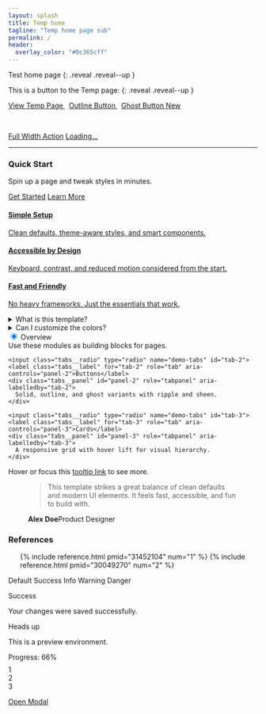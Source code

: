 ```yaml
---
layout: splash
title: Temp home
tagline: "Temp home page sub"
permalink: /
header:
  overlay_color: "#0c365cff"
---
```


Test home page
{: .reveal .reveal--up }

This is a button to the Temp page:
{: .reveal .reveal--up }

<p>
  <a class="btn-modern btn-modern--lg reveal" href="/temp/" aria-label="Go to Temp page">
    <i class="fas fa-arrow-right btn-modern__icon btn-modern__icon--left" aria-hidden="true"></i>
    View Temp Page
  </a>
  &nbsp;
  <a class="btn-modern btn-modern--outline reveal" href="/temp/" aria-label="Go to Temp page (outline)">
    Outline Button
    <i class="fas fa-external-link-alt btn-modern__icon btn-modern__icon--right" aria-hidden="true"></i>
  </a>
  &nbsp;
  <a class="btn-modern btn-modern--ghost reveal" href="/temp/" aria-label="Go to Temp page (ghost)">
    Ghost Button
    <span class="btn-modern__badge">New</span>
  </a>
</p>

<!-- More button variants -->
<p class="reveal">
  <!-- Icon-only buttons (use aria-label) -->
  <a class="btn-modern btn-modern--icon" href="/temp/" aria-label="Play">
    <i class="fas fa-play" aria-hidden="true"></i>
  </a>
  &nbsp;
  <a class="btn-modern btn-modern--icon btn-modern--outline" href="/temp/" aria-label="Add">
    <i class="fas fa-plus" aria-hidden="true"></i>
  </a>
  &nbsp;
  <a class="btn-modern btn-modern--icon btn-modern--ghost" href="/temp/" aria-label="Favorite">
    <i class="fas fa-heart" aria-hidden="true"></i>
  </a>
</p>

<div class="reveal" style="max-width: 520px;">
  <!-- Block (full-width) -->
  <a class="btn-modern btn-modern--block" href="/temp/" aria-label="Full width action">Full Width Action</a>
  
  <!-- Loading state -->
  <a class="btn-modern is-loading" href="#" aria-busy="true" aria-label="Loading">
    Loading…
  </a>
</div>

<hr>

<!-- CTA Banner -->
<div class="cta-banner reveal" data-tooltip="Try me!">
  <div>
    <h3 class="cta-banner__title">Quick Start</h3>
    <p class="cta-banner__text">Spin up a page and tweak styles in minutes.</p>
  </div>
  <div class="cta-banner__actions">
    <a class="btn-modern" href="/temp/">Get Started</a>
    <a class="btn-modern btn-modern--outline" href="/temp/">Learn More</a>
  </div>
  
</div>

<!-- Card Grid -->
<div class="card-grid reveal" style="margin-top: 1rem;">
  <a class="card--link" href="/temp/" aria-label="Read more about Temp">
    <article class="card">
      <div class="card__body">
        <h4 class="card__title">Simple Setup</h4>
        <p class="card__text">Clean defaults, theme-aware styles, and smart components.</p>
      </div>
    </article>
  </a>
  <a class="card--link" href="/temp/" aria-label="Read more about Temp features">
    <article class="card">
      <div class="card__body">
        <h4 class="card__title">Accessible by Design</h4>
        <p class="card__text">Keyboard, contrast, and reduced motion considered from the start.</p>
      </div>
    </article>
  </a>
  <a class="card--link" href="/temp/" aria-label="Read more about Temp speed">
    <article class="card">
      <div class="card__body">
        <h4 class="card__title">Fast and Friendly</h4>
        <p class="card__text">No heavy frameworks. Just the essentials that work.</p>
      </div>
    </article>
  </a>
  
</div>

<!-- Accordion -->
<details class="accordion reveal">
  <summary>What is this template?</summary>
  <div class="accordion__content">
    A Minimal Mistakes starter with theme-aware UI helpers and accessible patterns.
  </div>
</details>
<details class="accordion reveal">
  <summary>Can I customize the colors?</summary>
  <div class="accordion__content">
    Yes. Edit `assets/css/theme.css` to tune palettes; components follow those vars.
  </div>
</details>

<!-- Tabs -->
<div class="tabs reveal" role="tablist" aria-label="Demo tabs">
  <div class="tabs__list">
    <input class="tabs__radio" type="radio" name="demo-tabs" id="tab-1" checked>
    <label class="tabs__label" for="tab-1" role="tab" aria-controls="panel-1">Overview</label>
    <div class="tabs__panel" id="panel-1" role="tabpanel" aria-labelledby="tab-1">
      Use these modules as building blocks for pages.
    </div>

    <input class="tabs__radio" type="radio" name="demo-tabs" id="tab-2">
    <label class="tabs__label" for="tab-2" role="tab" aria-controls="panel-2">Buttons</label>
    <div class="tabs__panel" id="panel-2" role="tabpanel" aria-labelledby="tab-2">
      Solid, outline, and ghost variants with ripple and sheen.
    </div>

    <input class="tabs__radio" type="radio" name="demo-tabs" id="tab-3">
    <label class="tabs__label" for="tab-3" role="tab" aria-controls="panel-3">Cards</label>
    <div class="tabs__panel" id="panel-3" role="tabpanel" aria-labelledby="tab-3">
      A responsive grid with hover lift for visual hierarchy.
    </div>
  </div>
  
</div>

<!-- Tooltip demo -->
<p class="reveal">Hover or focus this <a href="#" data-tooltip="A helpful tooltip!">tooltip link</a> to see more.</p>

<!-- Quote / Testimonial -->
<figure class="quote reveal">
  <blockquote>
    <p>This template strikes a great balance of clean defaults and modern UI elements. It feels fast, accessible, and fun to build with.</p>
  </blockquote>
  <figcaption>
    <span class="quote__author"><strong>Alex Doe</strong><span class="quote__meta">Product Designer</span></span>
  </figcaption>
</figure>

<!-- References demo -->
<h3 class="reveal">References</h3>
<ol class="refs reveal">
  {% include reference.html pmid="31452104" num="1" %}
  {% include reference.html pmid="30049270" num="2" %}
</ol>

<!-- Chips / Tags -->
<p class="reveal">
  <span class="chip"><i class="fas fa-tag chip__icon chip__icon--left" aria-hidden="true"></i>Default</span>
  <span class="chip chip--success">Success</span>
  <span class="chip chip--info">Info</span>
  <span class="chip chip--warn">Warning</span>
  <span class="chip chip--danger">Danger</span>
</p>

<!-- Alerts -->
<div class="alert alert--success reveal" role="status" aria-live="polite">
  <div class="alert__title">Success</div>
  <p class="alert__text">Your changes were saved successfully.</p>
  
</div>
<div class="alert alert--warn reveal" role="status" aria-live="polite">
  <div class="alert__title">Heads up</div>
  <p class="alert__text">This is a preview environment.</p>
</div>

<!-- Progress + Steps -->
<div class="reveal" style="max-width: 520px;">
  <div class="progress" style="--value: 66%;">
    <div class="progress__bar"></div>
  </div>
  <div class="progress__label">Progress: 66%</div>
  <div class="steps" style="margin-top: .5rem;">
    <div class="step is-done" aria-label="Step 1 done">1</div>
    <div class="step is-active" aria-label="Step 2 current">2</div>
    <div class="step" aria-label="Step 3">3</div>
  </div>
</div>

<!-- Skeleton loading -->
<div class="reveal" style="max-width: 520px; margin-top: .75rem;">
  <div class="skeleton skeleton--text" style="width: 60%;"></div>
  <div class="skeleton skeleton--text" style="width: 90%; margin-top: .4rem;"></div>
  <div class="skeleton skeleton--block" style="margin-top: .6rem;"></div>
</div>

<!-- Modal demo -->
<p class="reveal">
  <a class="btn-modern" href="#" data-modal-target="demo-modal" aria-haspopup="dialog">Open Modal</a>
</p>

<dialog class="modal" id="demo-modal" aria-labelledby="demo-modal-title">
  <div class="modal__header">
    <h3 class="modal__title" id="demo-modal-title">Hello from the modal</h3>
    <button class="btn-modern btn-modern--sm modal__close" data-modal-close aria-label="Close">✕</button>
  </div>
  <div class="modal__body">
    <p>This native dialog uses theme-aware styles and traps focus when open.</p>
  </div>
  <div class="modal__footer">
    <button class="btn-modern btn-modern--outline" data-modal-close>Cancel</button>
    <a class="btn-modern" href="/temp/">Continue</a>
  </div>
</dialog>
